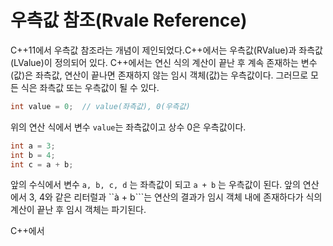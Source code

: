 # 우측값 참조(Rvale Reference) 

C++11에서 우측값 참조라는 개념이 제인되었다.C++에서는 우측값(RValue)과 좌측값(LValue)이 정의되어 있다. C++에서는 연신 식의 계산이 끝난 후 계속 존재하는 변수(값)은 좌측값, 연산이 끝나면 존재하지 않는 임시 객체(값)는 우측값이다.
그러므로 모든 식은 좌측값 또는 우측값이 될 수 있다. 

```c++
int value = 0;  // value(좌측값), 0(우측값)
```
위의 연산 식에서 변수 ```value```는 좌측값이고 상수 0은 우측값이다. 

```c++
int a = 3;
int b = 4;
int c = a + b;
````
앞의 수식에서 변수 ```a, b, c, d``` 는 좌측값이 되고 ```a + b``` 는 우측값이 된다. 
앞의 연산에서 3, 4와 같은 리터럴과 ``à + b```는 연산의 결과가 임시 객체 내에 존재하다가 식의 계산이 끝난 후 임시 객체는 파기된다. 

C++에서 
